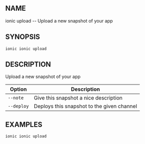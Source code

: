 
## NAME
ionic upload -- Upload a new snapshot of your app
  
## SYNOPSIS
    ionic ionic upload 
  
## DESCRIPTION
Upload a new snapshot of your app





Option | Description
------ | ----------
`--note` | Give this snapshot a nice description
`--deploy` | Deploys this snapshot to the given channel

## EXAMPLES
    ionic ionic upload 
